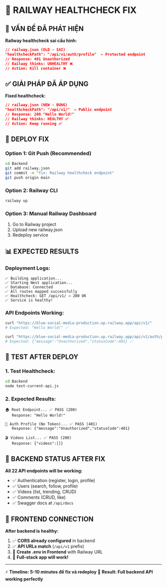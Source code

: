 # 🏥 RAILWAY HEALTHCHECK FIX

## 🚨 VẤN ĐỀ ĐÃ PHÁT HIỆN

**Railway healthcheck sai cấu hình:**
```json
// railway.json (OLD - SAI)
"healthcheckPath": "/api/v1/auth/profile"  ← Protected endpoint
// Response: 401 Unauthorized
// Railway thinks: UNHEALTHY ❌
// Action: Kill container ❌
```

## ✅ GIẢI PHÁP ĐÃ ÁP DỤNG

**Fixed healthcheck:**
```json
// railway.json (NEW - ĐÚNG) 
"healthcheckPath": "/api/v1/"  ← Public endpoint
// Response: 200 "Hello World!"
// Railway thinks: HEALTHY ✅
// Action: Keep running ✅
```

## 🚀 DEPLOY FIX

### Option 1: Git Push (Recommended)
```bash
cd Backend
git add railway.json
git commit -m "fix: Railway healthcheck endpoint"
git push origin main
```

### Option 2: Railway CLI
```bash
railway up
```

### Option 3: Manual Railway Dashboard
1. Go to Railway project
2. Upload new railway.json
3. Redeploy service

## 📊 EXPECTED RESULTS

### Deployment Logs:
```
✅ Building application...
✅ Starting Nest application...
✅ Database: Connected
✅ All routes mapped successfully
✅ Healthcheck: GET /api/v1/ → 200 OK
✅ Service is healthy!
```

### API Endpoints Working:
```bash
curl "https://blue-social-media-production.up.railway.app/api/v1/"
# Expected: "Hello World!" ✅

curl "https://blue-social-media-production.up.railway.app/api/v1/auth/profile"  
# Expected: {"message":"Unauthorized","statusCode":401} ✅
```

## 🧪 TEST AFTER DEPLOY

### 1. Test Healthcheck:
```bash
cd Backend
node test-current-api.js
```

### 2. Expected Results:
```
🏠 Root Endpoint... ✅ PASS (200)
   Response: "Hello World!"

🔐 Auth Profile (No Token)... ✅ PASS (401)
   Response: {"message":"Unauthorized","statusCode":401}

🎬 Videos List... ✅ PASS (200)
   Response: {"videos":[]}
```

## 🎯 BACKEND STATUS AFTER FIX

**All 22 API endpoints will be working:**
- ✅ Authentication (register, login, profile)
- ✅ Users (search, follow, profile)  
- ✅ Videos (list, trending, CRUD)
- ✅ Comments (CRUD, like)
- ✅ Swagger docs at `/api/docs`

## 📱 FRONTEND CONNECTION

**After backend is healthy:**
1. ✅ **CORS already configured** in backend
2. ✅ **API URLs match** (`/api/v1` prefix)
3. 🔧 **Create .env in Frontend** with Railway URL
4. 🚀 **Full-stack app will work!**

---

⚡ **Timeline: 5-10 minutes để fix và redeploy**
🎯 **Result: Full backend API working perfectly** 